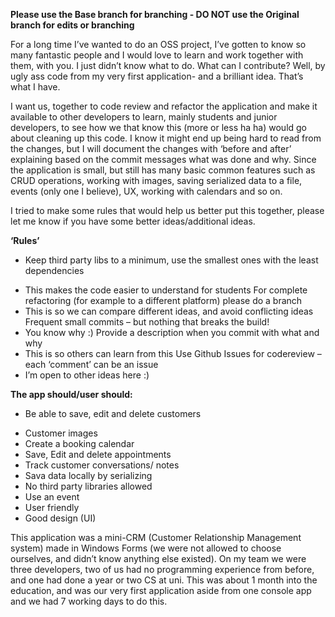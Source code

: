 ﻿**Please use the Base branch for branching - DO NOT use the Original branch for edits or branching**

For a long time I’ve wanted to do an OSS project, I’ve gotten to know so many fantastic people and I would love to learn and work together with them, with you. I just didn’t know what to do. What can I contribute? Well, by ugly ass code from my very first application- and a brilliant idea. That’s what I have.

I want us, together to code review and refactor the application and make it available to other developers to learn, mainly students and junior developers, to see how we that know this (more or less ha ha) would go about cleaning up this code. 
I know it might end up being hard to read from the changes, but I will document the changes with ‘before and after’ explaining based on the commit messages what was done and why. Since the application is small, but still has many basic common features such as CRUD operations, working with images, saving serialized data to a file, events (only one I believe), UX, working with calendars and so on.

I tried to make some rules that would help us better put this together, please let me know if you have some better ideas/additional ideas. 

**‘Rules’**

* Keep third party libs to a minimum, use the smallest ones with the least dependencies
-    This makes the code easier to understand for students
For complete refactoring (for example to a different platform) please do a branch
-	This is so we can compare different ideas, and avoid conflicting ideas
Frequent small commits – but nothing that breaks the build!
-	You know why :)
Provide a description when you commit with what and why
-	This is so others can learn from this
Use Github Issues for codereview – each ‘comment’ can be an issue
-	I’m open to other ideas here :)

**The app should/user should:**

* Be able to save, edit and delete customers
-	Customer images
-	Create a booking calendar
-	Save, Edit and delete appointments
-	Track customer conversations/ notes
-	Sava data locally by serializing
-	No third party libraries allowed
-	Use an event
-	User friendly
-	Good design (UI)

This application was a mini-CRM (Customer Relationship Management system) made in Windows Forms (we were not allowed to choose ourselves, and didn’t know anything else existed). On my team we were three developers, two of us had no programming experience from before, and one had done a year or two CS at uni. This was about 1 month into the education, and was our very first application aside from one console app and we had 7 working days to do this.

